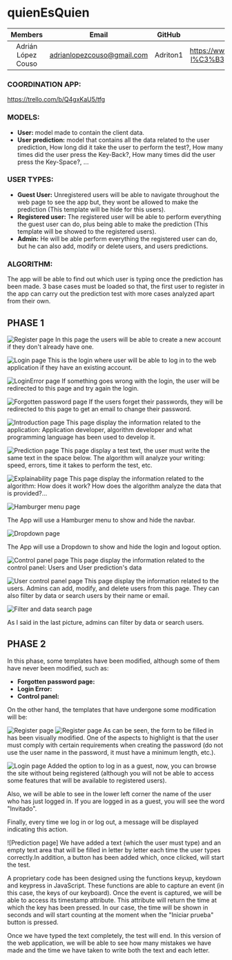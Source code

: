 # quienEsQuien

Members | Email | GitHub | LinkedIn
:------------: | :-----: | :------: | :-----:
Adrián López Couso | adrianlopezcouso@gmail.com | Adriton1 | https://www.linkedin.com/in/adrian-l%C3%B3pez-couso-657988180/

### COORDINATION APP:
https://trello.com/b/Q4gxKaU5/tfg

### MODELS:
- **User:** model made to contain the client data.
- **User prediction:** model that contains all the data related to the user prediction, How long did it take the user to perform the test?, How many times did the user press the Key-Back?, How many times did the user press the Key-Space?, ...

### USER TYPES:
- **Guest User:** Unregistered users will be able to navigate throughout the web page to see the app but, they wont be allowed to make the prediction (This template will be hide for this users).
- **Registered user:** The registered user will be able to perform everything the guest user can do, plus being able to make the prediction (This template will be showed to the registered users).
- **Admin:** He will be able perform everything the registered user can do, but he can also add, modify or delete users, and users predictions.


### ALGORITHM:
The app will be able to find out which user is typing once the prediction has been made. 3 base cases must be loaded so that, the first user to register in the app can carry out the prediction test with more cases analyzed apart from their own.


## PHASE 1

![Register page](/Phase1Images/Registro.png "Register")
In this page the users will be able to create a new account if they don't already have one.

![Login page](/Phase1Images/Login.png "Login")
This is the login where user will be able to log in to the web application if they have an existing account.

![LoginError page](/Phase1Images/LoginError.png "LoginError")
If something goes wrong with the login, the user will be redirected to this page and try again the login.

![Forgotten password page](Phase1Images/Restaurar_Contraseña.png "Password Recovery Page")
If the users forget their passwords, they will be redirected to this page to get an email to change their password.

![Introduction page](Phase1Images/Introducción.png "Introduction")
This page display the information related to the application: Application developer, algorithm developer and what programming language has been used to develop it.

![Prediction page](Phase1Images/Predicción.png "Prediction")
This page display a test text, the user must write the same text in the space below. The algorithm will analyze your writing: speed, errors, time it takes to perform the test, etc.

![Explainability page](Phase1Images/Explicatividad.png "Explainability")
This page display the information related to the algorithm: How does it work? How does the algorithm analyze the data that is provided?...

![Hamburger menu page](Phase1Images/Menu_Hamburguesa.gif "Hamburger menu")

The App will use a Hamburger menu to show and hide the navbar.

![Dropdown page](Phase1Images/Menu_Desplegable.gif "Dropdown")

The App will use a Dropdown to show and hide the login and logout option.

![Control panel page](Phase1Images/Panel_de_Control.png "Control panel")
This page display the information related to the control panel: Users and User prediction's data

![User control panel page](Phase1Images/Panel_de_Control_Usuarios.png "User control panel")
This page display the information related to the users. Admins can add, modify, and delete users from this page. They can also filter by data or search users by their name or email.

![Filter and data search page](Phase1Images/Filtro_y_Busqueda_panel_de_Control.gif "Filter and data search")

As I said in the last picture, admins can filter by data or search users.

## PHASE 2
In this phase, some templates have been modified, although some of them have never been modified, such as:
- **Forgotten password page:** 
- **Login Error:** 
- **Control panel:** 

On the other hand, the templates that have undergone some modification will be:

![Register page](/Phase2Images/Requisitos_Crear_Cuenta.png "Requirements") ![Register page](/Phase2Images/Sugerencia_Contraseña.png "Suggestions")
As can be seen, the form to be filled in has been visually modified. One of the aspects to highlight is that the user must comply with certain requirements when creating the password (do not use the user name in the password, it must have a minimum length, etc.).

![Login page](/Phase2Images/Acceso_Invitado.png "Login as a guest")
Added the option to log in as a guest, now, you can browse the site without being registered (although you will not be able to access some features that will be available to registered users).

Also, we will be able to see in the lower left corner the name of the user who has just logged in. If you are logged in as a guest, you will see the word "Invitado".

Finally, every time we log in or log out, a message will be displayed indicating this action.

![Prediction page]
We have added a text (which the user must type) and an empty text area that will be filled in letter by letter each time the user types correctly.In addition, a button has been added which, once clicked, will start the test.

A proprietary code has been designed using the functions keyup, keydown and keypress in JavaScript. These functions are able to capture an event (in this case, the keys of our keyboard). Once the event is captured, we will be able to access its timestamp attribute. This attribute will return the time at which the key has been pressed. In our case, the time will be shown in seconds and will start counting at the moment when the "Iniciar prueba" button is pressed.

Once we have typed the text completely, the test will end. In this version of the web application, we will be able to see how many mistakes we have made and the time we have taken to write both the text and each letter.
